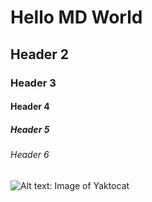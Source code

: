 # Hello MD World
## Header 2
### Header 3
#### Header 4
##### Header 5
###### Header 6

![Alt text: Image of Yaktocat](https://octodex.github.com/images/yaktocat.png)

